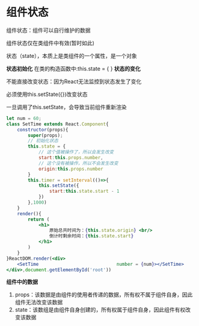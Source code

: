 # 组件状态

组件状态：组件可以自行维护的数据

组件状态仅在类组件中有效(暂时如此)

状态（state），本质上是类组件的一个属性，是一个对象

**状态初始化**
在类的构造函数中:this.state = { }
**状态的变化**

不能直接改变状态：因为React无法监控到状态发生了变化

必须使用this.setState({})改变状态

一旦调用了this.setState，会导致当前组件重新渲染
```jsx
let num = 60;
class SetTime extends React.Component{
    constructor(props){
        super(props);
        // 初始化状态
        this.state = {
            // 这个值被操作了，所以会发生改变
            start:this.props.number,
            // 这个没有被操作，所以不会发生改变
            origin:this.props.number
        }
        this.timer = setInterval(()=>{
            this.setState({
                start:this.state.start - 1
            })
        },1000)
    }
    render(){
        return (
            <h1>
                原始总共时间为：{this.state.origin} <br/>
                倒计时剩余时间：{this.state.start}
            </h1>
        )
    }
}ReactDOM.render(<div>
    <SetTime                             number = {num}></SetTime>
</div>,document.getElementById('root'))
```
**组件中的数据**

1. props：该数据是由组件的使用者传递的数据，所有权不属于组件自身，因此组件无法改变该数据
2. state：该数组是由组件自身创建的，所有权属于组件自身，因此组件有权改变该数据